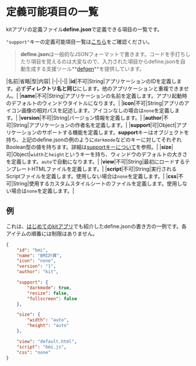 # 定義可能項目の一覧

kitアプリの定義ファイル**define.json**で定義できる項目の一覧です。

`"support"`キーの定義可能項目一覧は[こちら](/DEFS)をご確認ください。

> **define.json**は一般的なJSONフォーマットで書きます。コードを手打ちしたり項目を覚えるのは大変なので、入力された項目からdefine.jsonを自動生成する支援ツール**[defgen](https://mtsgi.github.io/defgen)**を提供しています。

|名前|省略|型|内容|
|-|-|-||
|**id**|不可|String|アプリケーションのIDを定義します。必ず**ディレクトリ名と同じ**にします。他のアプリケーションと重複できません。|
|**name**|不可|String|アプリケーションの名前を定義します。アプリ起動時のデフォルトのウィンドウタイトルになります。|
|**icon**|不可|String|アプリのアイコン画像の相対パスを記述します。アイコンなしの場合は`none`を定義します。|
|**version**|不可|String|バージョン情報を定義します。|
|**author**|不可|String|アプリケーションの作者名を定義します。|
|**support**|可|Object|アプリケーションのサポートする機能を定義します。**support**キーはオブジェクトを持ち、上記のdefine.jsonの例のように`darkmode`などのキーに対してそれぞれBoolean型の値を持ちます。詳細は[supportキーについて](DEFS)を参照。|
|**size**|可|Object|`width`と`height`というキーを持ち、ウィンドウのデフォルトの大きさを定義します。`auto`で自動になります。|
|**view**|不可|String|最初にロードするテンプレートHTMLファイルを定義します。|
|**script**|不可|String|実行されるScriptファイルを定義します。使用しない場合は`none`を定義します。|
|**css**|不可|String|使用するカスタムスタイルシートのファイルを定義します。使用しない場合は`none`を定義します。|

## 例

これは、[はじめてのkitアプリ](/FIRSTAPP)でも紹介したdefine.jsonの書き方の一例です。各アイテムの順番には制限はありません。

```define.json
{
    "id": "bmi",
    "name": "BMI計算",
    "icon": "none",
    "version": "1",
    "author": "kit",

    "support": {
        "darkmode": true,
        "resize": false,
        "fullscreen": false
    },

    "size": {
        "width": "auto",
        "height": "auto"
    },

    "view": "default.html",
    "script": "bmi.js",
    "css": "none"
}
```